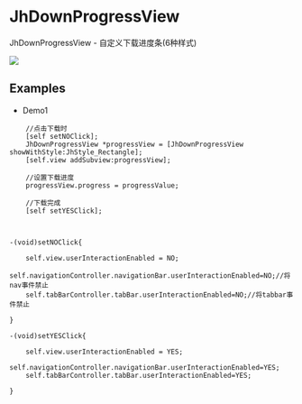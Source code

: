 # JhDownProgressView
JhDownProgressView - 自定义下载进度条(6种样式)

![](http://www.baidu.com/img/bdlogo.gif)  <br> 

## Examples
* Demo1
```
    //点击下载时
    [self setNOClick];
    JhDownProgressView *progressView = [JhDownProgressView showWithStyle:JhStyle_Rectangle];
    [self.view addSubview:progressView];
    
    //设置下载进度
    progressView.progress = progressValue;
    
    //下载完成
    [self setYESClick];
    
    
    
-(void)setNOClick{
    
    self.view.userInteractionEnabled = NO;
    self.navigationController.navigationBar.userInteractionEnabled=NO;//将nav事件禁止
    self.tabBarController.tabBar.userInteractionEnabled=NO;//将tabbar事件禁止

}

-(void)setYESClick{
    
    self.view.userInteractionEnabled = YES;
    self.navigationController.navigationBar.userInteractionEnabled=YES;
    self.tabBarController.tabBar.userInteractionEnabled=YES;
    
}

```
